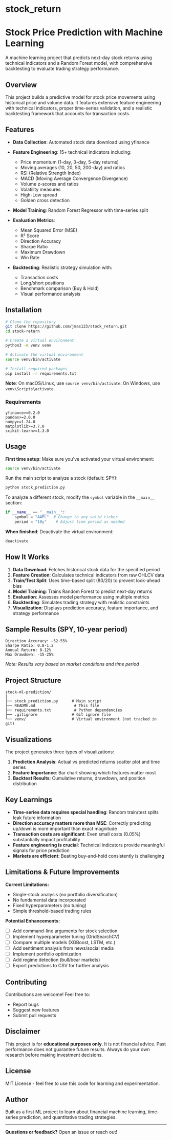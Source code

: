 # stock_return
# Stock Price Prediction with Machine Learning

A machine learning project that predicts next-day stock returns using technical indicators and a Random Forest model, with comprehensive backtesting to evaluate trading strategy performance.

## Overview

This project builds a predictive model for stock price movements using historical price and volume data. It features extensive feature engineering with technical indicators, proper time-series validation, and a realistic backtesting framework that accounts for transaction costs.

## Features

- **Data Collection**: Automated stock data download using yfinance
- **Feature Engineering**: 15+ technical indicators including:
  - Price momentum (1-day, 3-day, 5-day returns)
  - Moving averages (10, 20, 50, 200-day) and ratios
  - RSI (Relative Strength Index)
  - MACD (Moving Average Convergence Divergence)
  - Volume z-scores and ratios
  - Volatility measures
  - High-Low spread
  - Golden cross detection
  
- **Model Training**: Random Forest Regressor with time-series split
- **Evaluation Metrics**:
  - Mean Squared Error (MSE)
  - R² Score
  - Direction Accuracy
  - Sharpe Ratio
  - Maximum Drawdown
  - Win Rate
  
- **Backtesting**: Realistic strategy simulation with:
  - Transaction costs
  - Long/short positions
  - Benchmark comparison (Buy & Hold)
  - Visual performance analysis

## Installation

```bash
# Clone the repository
git clone https://github.com/jmas123/stock_return.git
cd stock-return

# Create a virtual environment
python3 -m venv venv

# Activate the virtual environment
source venv/bin/activate

# Install required packages
pip install -r requirements.txt
```

**Note**: On macOS/Linux, use `source venv/bin/activate`. On Windows, use `venv\Scripts\activate`.

### Requirements

```
yfinance>=0.2.0
pandas>=2.0.0
numpy>=1.24.0
matplotlib>=3.7.0
scikit-learn>=1.3.0
```

## Usage

**First time setup**: Make sure you've activated your virtual environment:
```bash
source venv/bin/activate
```

Run the main script to analyze a stock (default: SPY):

```bash
python stock_prediction.py
```

To analyze a different stock, modify the `symbol` variable in the `__main__` section:

```python
if __name__ == "__main__":
    symbol = "AAPL"  # Change to any valid ticker
    period = "10y"    # Adjust time period as needed
```

**When finished**: Deactivate the virtual environment:
```bash
deactivate
```

## How It Works

1. **Data Download**: Fetches historical stock data for the specified period
2. **Feature Creation**: Calculates technical indicators from raw OHLCV data
3. **Train/Test Split**: Uses time-based split (80/20) to prevent look-ahead bias
4. **Model Training**: Trains Random Forest to predict next-day returns
5. **Evaluation**: Assesses model performance using multiple metrics
6. **Backtesting**: Simulates trading strategy with realistic constraints
7. **Visualization**: Displays prediction accuracy, feature importance, and strategy performance

## Sample Results (SPY, 10-year period)

```
Direction Accuracy: ~52-55%
Sharpe Ratio: 0.8-1.2
Annual Return: 8-12%
Max Drawdown: -15-25%
```

*Note: Results vary based on market conditions and time period*

## Project Structure

```
stock-ml-prediction/
│
├── stock_prediction.py      # Main script
├── README.md                 # This file
├── requirements.txt          # Python dependencies
├── .gitignore               # Git ignore file
└── venv/                    # Virtual environment (not tracked in git)
```

## Visualizations

The project generates three types of visualizations:

1. **Prediction Analysis**: Actual vs predicted returns scatter plot and time series
2. **Feature Importance**: Bar chart showing which features matter most
3. **Backtest Results**: Cumulative returns, drawdown, and position distribution

## Key Learnings

- **Time-series data requires special handling**: Random train/test splits leak future information
- **Direction accuracy matters more than MSE**: Correctly predicting up/down is more important than exact magnitude
- **Transaction costs are significant**: Even small costs (0.05%) substantially impact profitability
- **Feature engineering is crucial**: Technical indicators provide meaningful signals for price prediction
- **Markets are efficient**: Beating buy-and-hold consistently is challenging

## Limitations & Future Improvements

**Current Limitations:**
- Single-stock analysis (no portfolio diversification)
- No fundamental data incorporated
- Fixed hyperparameters (no tuning)
- Simple threshold-based trading rules

**Potential Enhancements:**
- [ ] Add command-line arguments for stock selection
- [ ] Implement hyperparameter tuning (GridSearchCV)
- [ ] Compare multiple models (XGBoost, LSTM, etc.)
- [ ] Add sentiment analysis from news/social media
- [ ] Implement portfolio optimization
- [ ] Add regime detection (bull/bear markets)
- [ ] Export predictions to CSV for further analysis

## Contributing

Contributions are welcome! Feel free to:
- Report bugs
- Suggest new features
- Submit pull requests

## Disclaimer

This project is for **educational purposes only**. It is not financial advice. Past performance does not guarantee future results. Always do your own research before making investment decisions.

## License

MIT License - feel free to use this code for learning and experimentation.

## Author

Built as a first ML project to learn about financial machine learning, time-series prediction, and quantitative trading strategies.

---

**Questions or feedback?** Open an issue or reach out!
